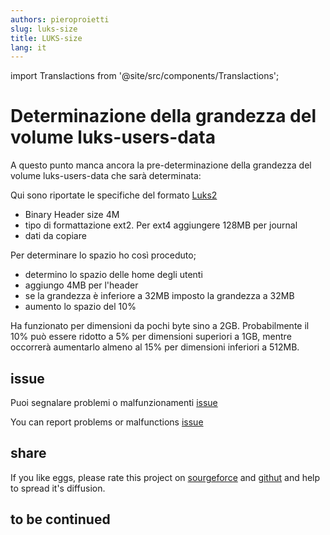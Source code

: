 ```yaml
---
authors: pieroproietti
slug: luks-size
title: LUKS-size
lang: it
---
```

import Translactions from '@site/src/components/Translactions';

<Translactions />

# Determinazione della grandezza del volume luks-users-data

A questo punto manca ancora la pre-determinazione della grandezza del volume luks-users-data che sarà determinata:

Qui sono riportate le specifiche del formato [Luks2](https://habd.as/post/external-backup-drive-encryption/assets/luks2_doc_wip.pdf)

* Binary Header size 4M
* tipo di formattazione ext2. Per ext4 aggiungere 128MB per journal
* dati da copiare

Per determinare lo spazio ho così proceduto;
* determino lo spazio delle home degli utenti
* aggiungo 4MB per l'header
* se la grandezza è inferiore a 32MB imposto la grandezza a 32MB
* aumento lo spazio del 10%

Ha funzionato per dimensioni da pochi byte sino a 2GB. Probabilmente il 10% può essere ridotto a 5% per dimensioni superiori a 1GB, mentre occorrerà aumentarlo almeno al 15% per dimensioni inferiori a 512MB.



## issue

Puoi segnalare problemi o malfunzionamenti [issue](https://github.com/pieroproietti/penguins-eggs/issues/75)

You can report problems or malfunctions [issue](https://github.com/pieroproietti/penguins-eggs/issues/75)

## share

If you like eggs, please rate this project on [sourgeforce](https://sourceforge.net/projects/penguins-eggs/) and [githut](https://github.com/pieroproietti/penguins-eggs) and help to spread it's diffusion.


## to be continued

